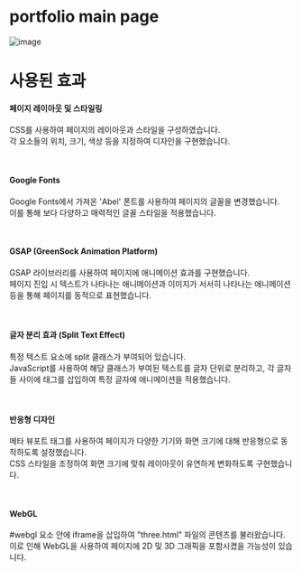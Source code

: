 ﻿# portfolio main page

![image](https://github.com/hyunmijin/portfolio_main_gsap/assets/125323270/419097f2-c1ed-40cb-99f9-25052d04cc8e)

<h1>사용된 효과</h1>
<h4>페이지 레이아웃 및 스타일링</h4>
<p>CSS를 사용하여 페이지의 레이아웃과 스타일을 구성하였습니다.<br>
각 요소들의 위치, 크기, 색상 등을 지정하여 디자인을 구현했습니다.</p>
<br>

<h4>Google Fonts</h4>
<p>Google Fonts에서 가져온 'Abel' 폰트를 사용하여 페이지의 글꼴을 변경했습니다.<br>
이를 통해 보다 다양하고 매력적인 글꼴 스타일을 적용했습니다.</p>
<br>

<h4>GSAP (GreenSock Animation Platform)</h4>
<p>GSAP 라이브러리를 사용하여 페이지에 애니메이션 효과를 구현했습니다.<br>
페이지 진입 시 텍스트가 나타나는 애니메이션과 이미지가 서서히 나타나는 애니메이션 등을 통해 페이지를 동적으로 표현했습니다.</p>
<br>

<h4>글자 분리 효과 (Split Text Effect)</h4>
<p>특정 텍스트 요소에 split 클래스가 부여되어 있습니다.<br>
JavaScript를 사용하여 해당 클래스가 부여된 텍스트를 글자 단위로 분리하고, 각 글자들 사이에 <span> 태그를 삽입하여 특정 글자에 애니메이션을 적용했습니다.</p>
<br>

<h4>반응형 디자인</h4>
<p>메타 뷰포트 태그를 사용하여 페이지가 다양한 기기와 화면 크기에 대해 반응형으로 동작하도록 설정했습니다.<br>
CSS 스타일을 조정하여 화면 크기에 맞춰 레이아웃이 유연하게 변화하도록 구현했습니다.</p>
<br>

<h4>WebGL</h4>
<p>#webgl 요소 안에 iframe을 삽입하여 "three.html" 파일의 콘텐츠를 불러왔습니다.<br>
이로 인해 WebGL을 사용하여 페이지에 2D 및 3D 그래픽을 포함시켰을 가능성이 있습니다.</p>
<br>
